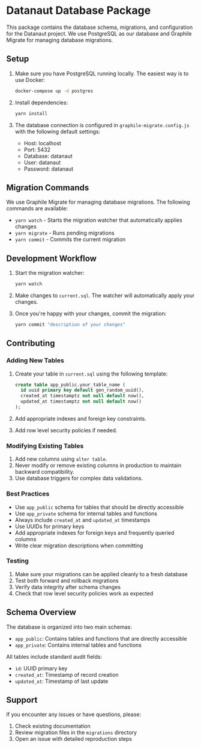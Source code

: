 # Datanaut Database Package

This package contains the database schema, migrations, and configuration for the Datanaut project. We use PostgreSQL as our database and Graphile Migrate for managing database migrations.

## Setup

1. Make sure you have PostgreSQL running locally. The easiest way is to use Docker:

   ```bash
   docker-compose up -d postgres
   ```

2. Install dependencies:

   ```bash
   yarn install
   ```

3. The database connection is configured in `graphile-migrate.config.js` with the following default settings:
   - Host: localhost
   - Port: 5432
   - Database: datanaut
   - User: datanaut
   - Password: datanaut

## Migration Commands

We use Graphile Migrate for managing database migrations. The following commands are available:

- `yarn watch` - Starts the migration watcher that automatically applies changes
- `yarn migrate` - Runs pending migrations
- `yarn commit` - Commits the current migration

## Development Workflow

1. Start the migration watcher:

   ```bash
   yarn watch
   ```

2. Make changes to `current.sql`. The watcher will automatically apply your changes.

3. Once you're happy with your changes, commit the migration:
   ```bash
   yarn commit "description of your changes"
   ```

## Contributing

### Adding New Tables

1. Create your table in `current.sql` using the following template:

   ```sql
   create table app_public.your_table_name (
     id uuid primary key default gen_random_uuid(),
     created_at timestamptz not null default now(),
     updated_at timestamptz not null default now()
   );
   ```

2. Add appropriate indexes and foreign key constraints.

3. Add row level security policies if needed.

### Modifying Existing Tables

1. Add new columns using `alter table`.
2. Never modify or remove existing columns in production to maintain backward compatibility.
3. Use database triggers for complex data validations.

### Best Practices

- Use `app_public` schema for tables that should be directly accessible
- Use `app_private` schema for internal tables and functions
- Always include `created_at` and `updated_at` timestamps
- Use UUIDs for primary keys
- Add appropriate indexes for foreign keys and frequently queried columns
- Write clear migration descriptions when committing

### Testing

1. Make sure your migrations can be applied cleanly to a fresh database
2. Test both forward and rollback migrations
3. Verify data integrity after schema changes
4. Check that row level security policies work as expected

## Schema Overview

The database is organized into two main schemas:

- `app_public`: Contains tables and functions that are directly accessible
- `app_private`: Contains internal tables and functions

All tables include standard audit fields:

- `id`: UUID primary key
- `created_at`: Timestamp of record creation
- `updated_at`: Timestamp of last update

## Support

If you encounter any issues or have questions, please:

1. Check existing documentation
2. Review migration files in the `migrations` directory
3. Open an issue with detailed reproduction steps
